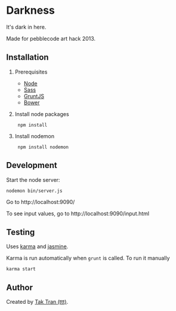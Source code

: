 # Darkness

It's dark in here.

Made for pebblecode art hack 2013.

## Installation

1. Prerequisites
    * [Node](http://nodejs.org/)
    * [Sass](http://sass-lang.com/download.html)
    * [GruntJS](http://gruntjs.com/)
    * [Bower](http://bower.io/)

2. Install node packages

        npm install

3. Install nodemon

        npm install nodemon

## Development

Start the node server:

    nodemon bin/server.js


Go to http://localhost:9090/

   To see input values, go to http://localhost:9090/input.html

## Testing

Uses [karma](http://karma-runner.github.io/) and [jasmine](http://pivotal.github.io/jasmine/).

Karma is run automatically when `grunt` is called. To run it manually

    karma start

## Author

Created by [Tak Tran (ttt)](http://tutaktran.com).